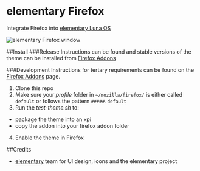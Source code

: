 elementary Firefox
==================

Integrate Firefox into [elementary Luna OS][4]

![elementary Firefox window][window]

##Install
###Release
Instructions can be found and stable versions of the theme can be installed from [Firefox Addons][1]

###Development
Instructions for tertary requirements can be found on the [Firefox Addons][1] page.

1. Clone this repo
2. Make sure your _profile_ folder in `~/mozilla/firefox/` is either called `default` or follows the pattern `#####.default`
3. Run the _test-theme.sh_ to:
  * package the theme into an xpi
  * copy the addon into your firefox addon folder
4. Enable the theme in Firefox

##Credits
* [elementary][4] team for UI design, icons and the elementary project

[window]: https://addons.cdn.mozilla.net/img/uploads/previews/full/88/88616.png "elementary Firefox"
[1]: https://addons.mozilla.org/firefox/addon/elementary-firefox/               "elementary Firefox on Addons for Firefox"
[2]: http://zeeeeee.deviantart.com/                                             "zeeeeee's Deviantart profile"
[3]: http://fav.me/d5lpcyw                                                      "elementary Firefox on Deviantart"
[4]: elementaryos.org                                                           "elementary.org"

